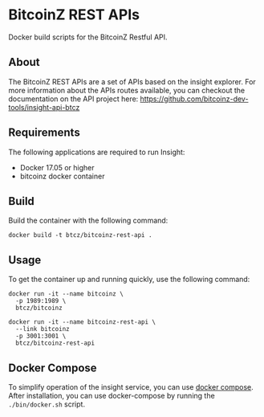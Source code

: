 # BitcoinZ REST APIs
Docker build scripts for the BitcoinZ Restful API.

## About
The BitcoinZ REST APIs are a set of APIs based on the insight explorer.
For more information about the APIs routes available, you can checkout
the documentation on the API project here:
https://github.com/bitcoinz-dev-tools/insight-api-btcz

## Requirements
The following applications are required to run Insight:
* Docker 17.05 or higher
* bitcoinz docker container

## Build
Build the container with the following command:

```
docker build -t btcz/bitcoinz-rest-api .
```

## Usage
To get the container up and running quickly, use the following command:

```
docker run -it --name bitcoinz \
  -p 1989:1989 \
  btcz/bitcoinz

docker run -it --name bitcoinz-rest-api \
  --link bitcoinz
  -p 3001:3001 \
  btcz/bitcoinz-rest-api
```

## Docker Compose
To simplify operation of the insight service, you can use [docker
compose](https://docs.docker.com/compose/install/). After installation, you can
use docker-compose by running the `./bin/docker.sh` script.
